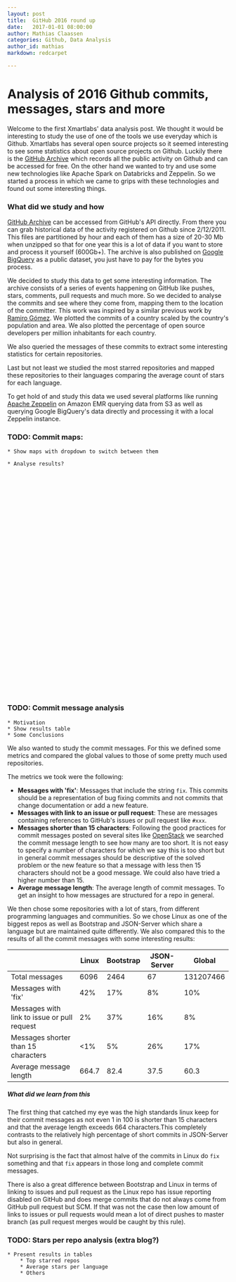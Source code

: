 ```yaml
---
layout: post
title:  GitHub 2016 round up
date:   2017-01-01 08:00:00
author: Mathias Claassen
categories: Github, Data Analysis
author_id: mathias
markdown: redcarpet

---
```


# Analysis of 2016 Github commits, messages, stars and more

Welcome to the first Xmartlabs' data analysis post. We thought it would be interesting to study the use of one of the tools we use everyday which is Github. Xmartlabs has several open source projects so it seemed interesting to see some statistics about open source projects on Github. Luckily there is the [GitHub Archive] which records all the public activity on Github and can be accessed for free.
On the other hand we wanted to try and use some new technologies like Apache Spark on Databricks and Zeppelin. So we started a process in which we came to grips with these technologies and found out some interesting things.


<!-- what this is about and what we used to get the results -->

### What did we study and how

[GitHub Archive] can be accessed from GitHub's API directly. From there you can grab historical data of the activity registered on Github since 2/12/2011. This files are partitioned by hour and each of them has a size of 20-30 Mb when unzipped so that for one year this is a lot of data if you want to store and process it yourself (600Gb+). The archive is also published on [Google BigQuery](https://developers.google.com/bigquery/) as a public dataset, you just have to pay for the bytes you process.

We decided to study this data to get some interesting information. The archive consists of a series of events happening on GitHub like pushes, stars, comments, pull requests and much more. So we decided to analyse the commits and see where they come from, mapping them to the location of the committer. This work was inspired by a similar previous work by [Ramiro Gómez](http://geeksta.net/visualizations/github-commit-map/). We plotted the commits of a country scaled by the country's population and area. We also plotted the percentage of open source developers per million inhabitants for each country.

We also queried the messages of these commits to extract some interesting statistics for certain repositories.

Last but not least we studied the most starred repositories and mapped these repositories to their languages comparing the average count of stars for each language.

To get hold of and study this data we used several platforms like running [Apache Zeppelin](https://zeppelin.apache.org/) on Amazon EMR querying data from S3 as well as querying Google BigQuery's data directly and processing it with a local Zeppelin instance.

### TODO: Commit maps: 
	* Show maps with dropdown to switch between them

	* Analyse results?
	
<div id="container" style="width:100%;height:500px"></div>
<script src="/js/datamaps/d3.min.js"></script>
<script src="/js/datamaps/topojson.min.js"></script>
<script src="/js/datamaps/datamaps.world.hires.min.js"></script>
<script src="/js/datamaps/main.js"></script>

### TODO: Commit message analysis
	* Motivation
	* Show results table
	* Some Conclusions
	
We also wanted to study the commit messages. For this we defined some metrics and compared the global values to those of some pretty much used repositories.

The metrics we took were the following:

* **Messages with 'fix'**: Messages that include the string `fix`. This commits should be a representation of bug fixing commits and not commits that change documentation or add a new feature.
* **Messages with link to an issue or pull request**: These are messages containing references to GitHub's issues or pull request like `#xxx`. 
* **Messages shorter than 15 characters**: Following the good practices for commit messages posted on several sites like [OpenStack](https://wiki.openstack.org/wiki/GitCommitMessages#Information_in_commit_messages) we searched the commit message length to see how many are too short. It is not easy to specify a number of characters for which we say this is too short but in general commit messages should be descriptive of the solved problem or the new feature so that a message with less then 15 characters should not be a good message. We could also have tried a higher number than 15.
* **Average message length**: The average length of commit messages. To get an insight to how messages are structured for a repo in general.

We then chose some repositories with a lot of stars, from different programming languages and communities. So we chose Linux as one of the biggest repos as well as Bootstrap and JSON-Server which share a language but are maintained quite differently. We also compared this to the results of all the commit messages with some interesting results:


|   | Linux| Bootstrap | JSON-Server | Global |
|---|------|-----------|-------------|--------|
| Total messages | 6096 | 2464 | 67 | 131207466 | 
| Messages with 'fix' | 42% | 17% | 8% | 10% |
| Messages with link to issue or pull request | 2% | 37% | 16% | 8% |
| Messages shorter than 15 characters | <1% | 5% | 26% | 17% |
| Average message length | 664.7 | 82.4 | 37.5 | 60.3 |

##### What did we learn from this

The first thing that catched my eye was the high standards linux keep for their commit messages as not even 1 in 100 is shorter than 15 characters and that the average length exceeds 664 characters.This completely contrasts to the relatively high percentage of short commits in JSON-Server but also in general.

Not surprising is the fact that almost halve of the commits in Linux do `fix` something and that `fix` appears in those long and complete commit messages. 

There is also a  great difference between Bootstrap and Linux in terms of linking to issues and pull request as the Linux repo has issue reporting disabled on GitHub and does merge commits that do not always come from GitHub pull request but SCM. If that was not the case then low amount of links to issues or pull requests would mean a lot of direct pushes to master branch (as pull request merges would be caught by this rule).

### TODO: Stars per repo analysis (extra blog?)
	* Present results in tables
		* Top starred repos
		* Average stars per language
		* Others
		

[GitHub Archive]: https://www.githubarchive.org/